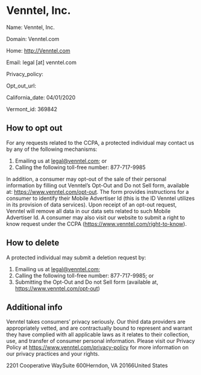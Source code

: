
# Venntel, Inc.

Name: Venntel, Inc.

Domain: Venntel.com

Home: http://Venntel.com

Email: legal [at] venntel.com

Privacy_policy: 

Opt_out_url: 

California_date: 04/01/2020

Vermont_id: 369842



## How to opt out

For any requests related to the CCPA, a protected individual may contact us by any of the following mechanisms:

1) Emailing us at legal@venntel.com; or
2) Calling the following toll-free number: 877-717-9985
 
In addition, a consumer may opt-out of the sale of their personal information by filling out Venntel’s Opt-Out and Do not Sell form, available at: https://www.venntel.com/opt-out. The form provides instructions for a consumer to identify their Mobile Advertiser Id (this is the ID Venntel utilizes in its provision of data services). Upon receipt of an opt-out request, Venntel will remove all data in our data sets related to such Mobile Advertiser Id.
A consumer may also visit our website to submit a right to know request under the CCPA (https://www.venntel.com/right-to-know).

## How to delete

A protected individual may submit a deletion request by:

1) Emailing us at legal@venntel.com;
2) Calling the following toll-free number: 877-717-9985; or
3) Submitting the Opt-Out and Do not Sell form (available at, https://www.venntel.com/opt-out)

## Additional info

Venntel takes consumers’ privacy seriously. Our third data providers are appropriately vetted, and are contractually bound to represent and warrant they have complied with all applicable laws as it relates to their collection, use, and transfer of consumer personal information. Please visit our Privacy Policy at https://www.venntel.com/privacy-policy for more information on our privacy practices and your rights.

2201 Cooperative WaySuite 600Herndon, VA 20166United States

